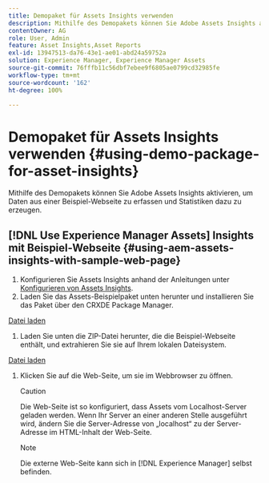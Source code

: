 ```yaml
---
title: Demopaket für Assets Insights verwenden
description: Mithilfe des Demopakets können Sie Adobe Assets Insights aktivieren, um Daten aus einer Webseite zu erfassen und Statistiken dazu zu erstellen.
contentOwner: AG
role: User, Admin
feature: Asset Insights,Asset Reports
exl-id: 13947513-da76-43e1-ae01-abd24a59752a
solution: Experience Manager, Experience Manager Assets
source-git-commit: 76fffb11c56dbf7ebee9f6805ae0799cd32985fe
workflow-type: tm+mt
source-wordcount: '162'
ht-degree: 100%

---
```


# Demopaket für Assets Insights verwenden {#using-demo-package-for-asset-insights}

Mithilfe des Demopakets können Sie Adobe Assets Insights aktivieren, um Daten aus einer Beispiel-Webseite zu erfassen und Statistiken dazu zu erzeugen.

## [!DNL Use Experience Manager Assets] Insights mit Beispiel-Webseite  {#using-aem-assets-insights-with-sample-web-page}

1. Konfigurieren Sie Assets Insights anhand der Anleitungen unter [Konfigurieren von Assets Insights](configure-asset-insights.md).
1. Laden Sie das Assets-Beispielpaket unten herunter und installieren Sie das Paket über den CRXDE Package Manager.

[Datei laden](assets/insightsdemo.zip)

1. Laden Sie unten die ZIP-Datei herunter, die die Beispiel-Webseite enthält, und extrahieren Sie sie auf Ihrem lokalen Dateisystem.

[Datei laden](assets/demosite.zip)

1. Klicken Sie auf die Web-Seite, um sie im Webbrowser zu öffnen.

   >[!CAUTION]
   >
   >Die Web-Seite ist so konfiguriert, dass Assets vom Localhost-Server geladen werden. Wenn Ihr Server an einer anderen Stelle ausgeführt wird, ändern Sie die Server-Adresse von „localhost“ zu der Server-Adresse im HTML-Inhalt der Web-Seite.

   >[!NOTE]
   >
   >Die externe Web-Seite kann sich in [!DNL Experience Manager] selbst befinden.
